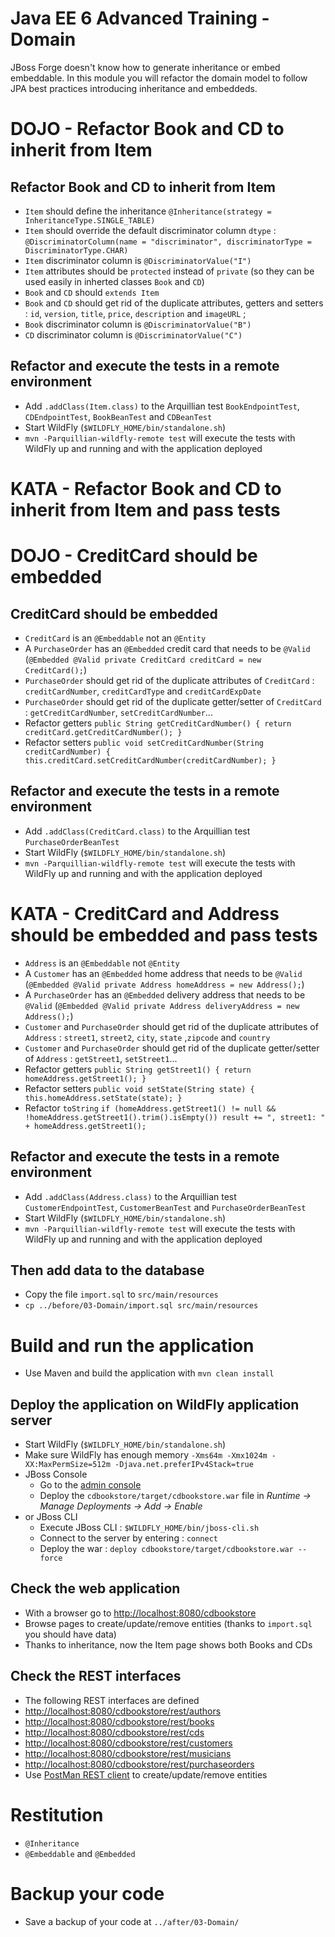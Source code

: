 # Java EE 6 Advanced Training - Domain

JBoss Forge doesn't know how to generate inheritance or embed embeddable. In this module you will refactor the domain model to follow JPA best practices introducing inheritance and embeddeds.

# DOJO - Refactor Book and CD to inherit from Item

## Refactor Book and CD to inherit from Item

* `Item` should define the inheritance `@Inheritance(strategy = InheritanceType.SINGLE_TABLE)`
* `Item` should override the default discriminator column `dtype` : `@DiscriminatorColumn(name = "discriminator", discriminatorType = DiscriminatorType.CHAR)`
* `Item` discriminator column is `@DiscriminatorValue("I")`
* `Item` attributes should be `protected` instead of `private` (so they can be used easily in inherted classes `Book` and `CD`)
* `Book` and `CD` should `extends Item`
* `Book` and `CD` should get rid of the duplicate attributes, getters and setters : `id`, `version`, `title`, `price`, `description` and `imageURL` ;
* `Book` discriminator column is `@DiscriminatorValue("B")`
* `CD` discriminator column is `@DiscriminatorValue("C")`

## Refactor and execute the tests in a remote environment

* Add `.addClass(Item.class)` to the Arquillian test `BookEndpointTest`, `CDEndpointTest`, `BookBeanTest` and `CDBeanTest`
* Start WildFly (`$WILDFLY_HOME/bin/standalone.sh`)
* `mvn -Parquillian-wildfly-remote test` will execute the tests with WildFly up and running and with the application deployed

# KATA - Refactor Book and CD to inherit from Item and pass tests

# DOJO - CreditCard should be embedded

## CreditCard should be embedded

* `CreditCard` is an `@Embeddable` not an `@Entity`
* A `PurchaseOrder` has an `@Embedded` credit card that needs to be `@Valid` (`@Embedded @Valid private CreditCard creditCard = new CreditCard();`)
* `PurchaseOrder` should get rid of the duplicate attributes of `CreditCard` : `creditCardNumber`, `creditCardType` and `creditCardExpDate` 
* `PurchaseOrder` should get rid of the duplicate getter/setter of `CreditCard` : `getCreditCardNumber`, `setCreditCardNumber`... 
* Refactor getters `public String getCreditCardNumber() { return creditCard.getCreditCardNumber(); }`
* Refactor setters `public void setCreditCardNumber(String creditCardNumber) { this.creditCard.setCreditCardNumber(creditCardNumber); }`

## Refactor and execute the tests in a remote environment

* Add `.addClass(CreditCard.class)` to the Arquillian test `PurchaseOrderBeanTest`
* Start WildFly (`$WILDFLY_HOME/bin/standalone.sh`)
* `mvn -Parquillian-wildfly-remote test` will execute the tests with WildFly up and running and with the application deployed

# KATA - CreditCard and Address should be embedded and pass tests

* `Address` is an `@Embeddable` not `@Entity`
* A `Customer` has an `@Embedded` home address that needs to be `@Valid` (`@Embedded @Valid private Address homeAddress = new Address();`)
* A `PurchaseOrder` has an `@Embedded` delivery address that needs to be `@Valid` (`@Embedded @Valid private Address deliveryAddress = new Address();`)
* `Customer` and `PurchaseOrder` should get rid of the duplicate attributes of `Address` : `street1`, `street2`, `city`, `state` ,`zipcode` and `country` 
* `Customer` and `PurchaseOrder` should get rid of the duplicate getter/setter of `Address` : `getStreet1`, `setStreet1`... 
* Refactor getters `public String getStreet1() { return homeAddress.getStreet1(); }`
* Refactor setters `public void setState(String state) { this.homeAddress.setState(state); }`
* Refactor `toString` `if (homeAddress.getStreet1() != null && !homeAddress.getStreet1().trim().isEmpty()) result += ", street1: " + homeAddress.getStreet1();`

## Refactor and execute the tests in a remote environment

* Add `.addClass(Address.class)` to the Arquillian test `CustomerEndpointTest`, `CustomerBeanTest`  and `PurchaseOrderBeanTest`
* Start WildFly (`$WILDFLY_HOME/bin/standalone.sh`)
* `mvn -Parquillian-wildfly-remote test` will execute the tests with WildFly up and running and with the application deployed

## Then add data to the database
 
* Copy the file `import.sql` to `src/main/resources`
* `cp ../before/03-Domain/import.sql src/main/resources`

# Build and run the application

* Use Maven and build the application with `mvn clean install`

## Deploy the application on WildFly application server

* Start WildFly (`$WILDFLY_HOME/bin/standalone.sh`)
* Make sure WildFly has enough memory `-Xms64m -Xmx1024m -XX:MaxPermSize=512m -Djava.net.preferIPv4Stack=true`
* JBoss Console
	* Go to the [admin console](http://localhost:9990/)
	* Deploy the `cdbookstore/target/cdbookstore.war` file in _Runtime -> Manage Deployments -> Add -> Enable_
* or JBoss CLI
	* Execute JBoss CLI : `$WILDFLY_HOME/bin/jboss-cli.sh`
	* Connect to the server by entering : `connect` 
	* Deploy the war : `deploy cdbookstore/target/cdbookstore.war --force`  

## Check the web application

* With a browser go to [http://localhost:8080/cdbookstore]()
* Browse pages to create/update/remove entities (thanks to `import.sql` you should have data)
* Thanks to inheritance, now the Item page shows both Books and CDs

## Check the REST interfaces

* The following REST interfaces are defined
* [http://localhost:8080/cdbookstore/rest/authors]()
* [http://localhost:8080/cdbookstore/rest/books]()
* [http://localhost:8080/cdbookstore/rest/cds]()
* [http://localhost:8080/cdbookstore/rest/customers]()
* [http://localhost:8080/cdbookstore/rest/musicians]()
* [http://localhost:8080/cdbookstore/rest/purchaseorders]()
* Use [PostMan REST client](https://chrome.google.com/webstore/detail/postman-rest-client/fdmmgilgnpjigdojojpjoooidkmcomcm) to create/update/remove entities

# Restitution

* `@Inheritance` 
* `@Embeddable` and `@Embedded`

# Backup your code

* Save a backup of your code at `../after/03-Domain/`
